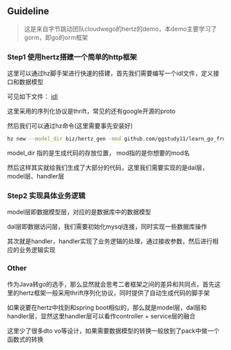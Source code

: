 ## Guideline

> 这是来自字节跳动团队cloudwego的hertz的demo，本demo主要学习了gorm，即go的orm框架

### Step1 使用hertz搭建一个简单的http框架

这里可以通过hz脚手架进行快速的搭建，首先我们需要编写一个idl文件，定义接口和数据模型

可见如下文件：
[idl](./gorm/idl/api.thrift)

这里采用的序列化协议是thrift，常见的还有google开源的proto

然后我们可以通过hz命令(这里需要事先安装好)

```bash
hz new --model_dir biz/hertz_gen -mod github.com/ggstudy11/learn_go_from_cloudwego/gorm -idl idl/api.thrift
```

model_dir 指的是生成代码的存放位置， mod指的是你想要的mod名

然后这样其实就给我们生成了大部分的代码，这里我们需要实现的是dal层，model层、handler层

### Step2 实现具体业务逻辑

model层即数据模型层，对应的是数据库中的数据模型

dal层即数据访问层，我们需要初始化mysql连接，同时实现一些数据库操作

其次就是handler，handler实现了业务逻辑的处理，通过接收参数，然后进行相应的业务逻辑实现

### Other

作为Java转go的选手，那么显然就会思考二者框架之间的差异和共同点，首先这里的hertz框架一般采用thrift序列化协议，同时提供了自动生成代码的脚手架

如果说要在hertz中找到和spring boot相似的，那么就是model层，dal层和handler层，显然这里handler层可以看作controller + service层的融合

这里少了很多dto vo等设计，如果需要数据模型的转换一般放到了pack中做一个函数式的转换
